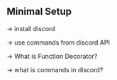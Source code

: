 ## Minimal Setup

-> install discord

-> use commands from discord API

-> What is Function Decorator?

-> what is commands in discord?

